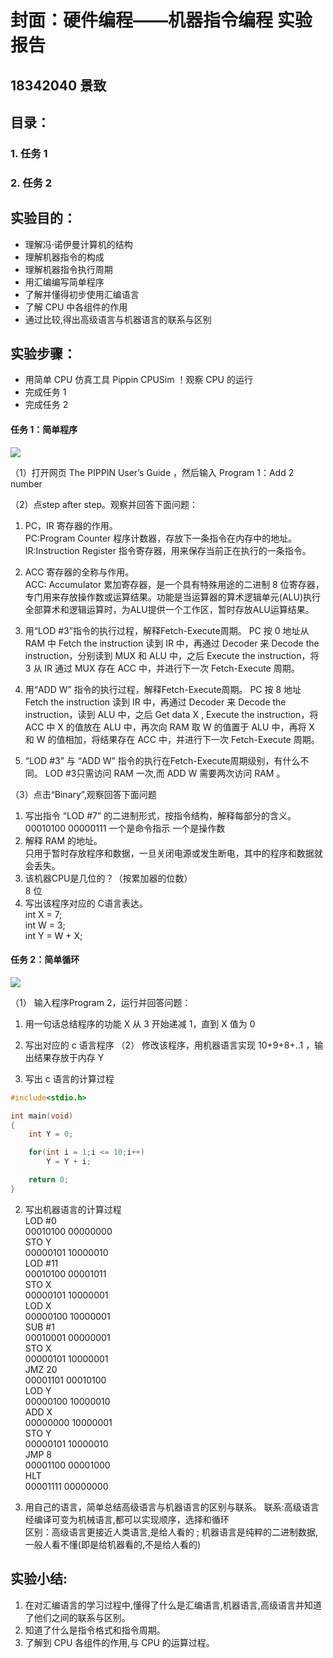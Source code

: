 # 封面：硬件编程——机器指令编程 实验报告

## 18342040 景致


## 目录：  
### 1. 任务 1
### 2. 任务 2


## 实验目的：
- 理解冯·诺伊曼计算机的结构
- 理解机器指令的构成
- 理解机器指令执行周期
- 用汇编编写简单程序
- 了解并懂得初步使用汇编语言 
- 了解 CPU 中各组件的作用 
- 通过比较,得出高级语言与机器语言的联系与区别

## 实验步骤：
- 用简单 CPU 仿真工具 Pippin CPUSim ！观察 CPU 的运行
- 完成任务 1
- 完成任务 2



#### 任务 1：简单程序
![](http://a1.qpic.cn/psb?/V10TJRfP2sMibY/rno6QKPQ0tvQIjr5xYjuKsiODIJ46x5CSw.9QenLwXM!/b/dFQBAAAAAAAA&ek=1&kp=1&pt=0&bo=cAKQAQAAAAADF9E!&tl=1&vuin=1960226332&tm=1541689200&sce=60-4-3&rf=viewer_4)

（1）打开网页 The PIPPIN User’s Guide ，然后输入 Program 1：Add 2 number

（2）点step after step。观察并回答下面问题：

1. PC，IR 寄存器的作用。  
PC:Program Counter 程序计数器，存放下一条指令在内存中的地址。  
IR:Instruction Register 指令寄存器，用来保存当前正在执行的一条指令。
2. ACC 寄存器的全称与作用。   
ACC: Accumulator 累加寄存器，是一个具有特殊用途的二进制 8 位寄存器，专门用来存放操作数或运算结果。功能是当运算器的算术逻辑单元(ALU)执行全部算术和逻辑运算时，为ALU提供一个工作区，暂时存放ALU运算结果。

3. 用“LOD #3”指令的执行过程，解释Fetch-Execute周期。
PC 按 0 地址从 RAM 中 Fetch the instruction 读到 IR 中，再通过 Decoder 来 Decode the instruction，分别读到 MUX 和 ALU 中，之后 Execute the instruction，将 3 从 IR 通过 MUX 存在 ACC 中，并进行下一次 Fetch-Execute 周期。

4. 用“ADD W” 指令的执行过程，解释Fetch-Execute周期。
PC 按 8 地址 Fetch the instruction 读到 IR 中，再通过 Decoder 来 Decode the instruction，读到 ALU 中，之后 Get data X , Execute the instruction，将 ACC 中 X 的值放在 ALU 中，再次向 RAM 取 W 的值置于 ALU 中，再将 X 和 W 的值相加，将结果存在 ACC 中，并进行下一次 Fetch-Execute 周期。

5. “LOD #3” 与 “ADD W” 指令的执行在Fetch-Execute周期级别，有什么不同。
LOD #3只需访问 RAM 一次,而 ADD W 需要两次访问 RAM 。
 
（3）点击“Binary”,观察回答下面问题

1. 写出指令 “LOD #7” 的二进制形式，按指令结构，解释每部分的含义。  
00010100 00000111 
一个是命令指示 一个是操作数
2. 解释 RAM 的地址。  
只用于暂时存放程序和数据，一旦关闭电源或发生断电，其中的程序和数据就会丢失。
3. 该机器CPU是几位的？（按累加器的位数）  
8 位
4. 写出该程序对应的 C语言表达。  
int X = 7;  
int W = 3;  
int Y = W + X;  


#### 任务 2：简单循环
![](http://m.qpic.cn/psb?/V10TJRfP2sMibY/h.HvkR0PNHuu8lVyndaU2XbdZG*NUnFvAHfk6unYGzQ!/b/dDQBAAAAAAAA&bo=qAJ3AQAAAAADF.4!&rf=viewer_4)

（1） 输入程序Program 2，运行并回答问题：

1. 用一句话总结程序的功能
X 从 3 开始递减 1，直到 X 值为 0 


2. 写出对应的 c 语言程序
（2） 修改该程序，用机器语言实现 10+9+8+..1 ，输出结果存放于内存 Y

1. 写出 c 语言的计算过程
```C
#include<stdio.h>

int main(void)
{
    int Y = 0;

    for(int i = 1;i <= 10;i++)
        Y = Y + i;

    return 0;
}
```
2. 写出机器语言的计算过程  
LOD #0  
00010100 00000000  
STO Y  
00000101 10000010  
LOD #11  
00010100 00001011  
STO X  
00000101 10000001  
LOD X  
00000100 10000001  
SUB #1  
00010001 00000001  
STO X  
00000101 10000001  
JMZ 20  
00001101 00010100  
LOD Y  
00000100 10000010  
ADD X  
00000000 10000001  
STO Y  
00000101 10000010  
JMP 8  
00001100 00001000  
HLT  
00001111 00000000  

3. 用自己的语言，简单总结高级语言与机器语言的区别与联系。
联系:高级语言经编译可变为机械语言,都可以实现顺序，选择和循环   
区别：高级语言更接近人类语言,是给人看的 ; 机器语言是纯粹的二进制数据,一般人看不懂(即是给机器看的,不是给人看的)  


## 实验小结:

1. 在对汇编语言的学习过程中,懂得了什么是汇编语言,机器语言,高级语言并知道了他们之间的联系与区别。
2. 知道了什么是指令格式和指令周期。
3. 了解到 CPU 各组件的作用,与 CPU 的运算过程。